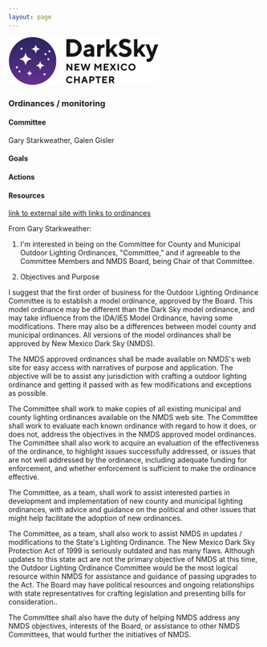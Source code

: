 ```yaml
---
layout: page
---
```


![logo](../logo.png)

### Ordinances / monitoring

#### Committee

Gary Starkweather, Galen Gisler

#### Goals 

#### Actions 

#### Resources

[link to external site with links to ordinances](http://www.darkskynm.org/lightinglaws.html)

From Gary Starkweather:

1.  I'm interested in being on the Committee for County and Municipal
Outdoor Lighting Ordinances, "Committee," and if agreeable to the
Committee Members and NMDS Board, being Chair of that Committee.

2. Objectives and Purpose 

I suggest that the first order of business for the Outdoor Lighting
Ordinance Committee is to establish a model ordinance, approved by
the Board. This model ordinance may be different than the Dark Sky
model ordinance, and may take influence from the IDA/IES Model
Ordinance, having some modifications. There may also be a differences
between model county and municipal ordinances. All versions of the
model ordinances shall be approved by New Mexico Dark Sky (NMDS).

The NMDS approved ordinances shall be made available on NMDS's web
site for easy access with narratives of purpose and application.
The objective will be to assist any jurisdiction with crafting a
outdoor lighting ordinance and getting it passed with as few
modifications and exceptions as possible.

The Committee shall work to make copies of all existing municipal
and county lighting ordinances available on the NMDS web site. The
Committee shall work to evaluate each known ordinance with regard
to how it does, or does not, address the objectives in the NMDS
approved model ordinances. The Committee shall also work to acquire
an evaluation of the effectiveness of the ordinance, to highlight
issues successfully addressed, or issues that are not well addressed
by the ordinance, including adequate funding for enforcement, and
whether enforcement is sufficient to make the ordinance effective.

The Committee, as a team, shall work to assist interested parties
in development and implementation of new county and municipal
lighting ordinances, with advice and guidance on the political and
other issues that might help facilitate the adoption of new ordinances.

The Committee, as a team, shall also work to assist NMDS in updates
/ modifications to the State's Lighting Ordinance. The New Mexico
Dark Sky Protection Act of 1999 is seriously outdated and has many
flaws. Although updates to this state act are not the primary
objective of NMDS at this time, the Outdoor Lighting Ordinance
Committee would be the most logical resource within NMDS for
assistance and guidance of passing upgrades to the Act. The Board
may have political resources and ongoing relationships with state
representatives for crafting legislation and presenting bills for
consideration..

The Committee shall also have the duty of helping NMDS address any
NMDS objectives, interests of the Board, or assistance to other
NMDS Committees, that would further the initiatives of NMDS.


